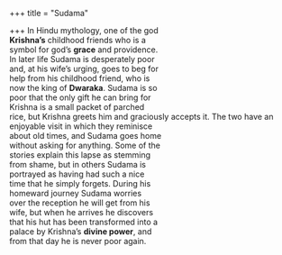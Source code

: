 +++
title = "Sudama"

+++
In Hindu mythology, one of the god  
**Krishna’s** childhood friends who is a  
symbol for god’s **grace** and providence.  
In later life Sudama is desperately poor  
and, at his wife’s urging, goes to beg for  
help from his childhood friend, who is  
now the king of **Dwaraka**. Sudama is so  
poor that the only gift he can bring for  
Krishna is a small packet of parched  
rice, but Krishna greets him and graciously accepts it. The two have an  
enjoyable visit in which they reminisce  
about old times, and Sudama goes home  
without asking for anything. Some of the  
stories explain this lapse as stemming  
from shame, but in others Sudama is  
portrayed as having had such a nice  
time that he simply forgets. During his  
homeward journey Sudama worries  
over the reception he will get from his  
wife, but when he arrives he discovers  
that his hut has been transformed into a  
palace by Krishna’s **divine power**, and  
from that day he is never poor again.